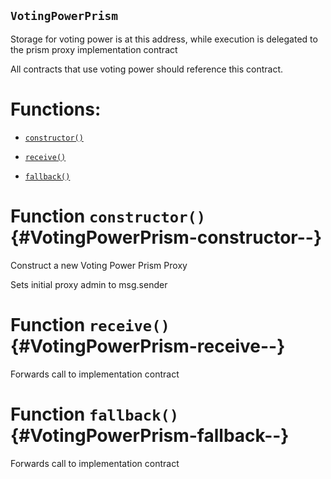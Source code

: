 ## `VotingPowerPrism`

Storage for voting power is at this address, while execution is delegated to the prism proxy implementation contract

All contracts that use voting power should reference this contract.

# Functions:

- [`constructor()`](#VotingPowerPrism-constructor--)

- [`receive()`](#VotingPowerPrism-receive--)

- [`fallback()`](#VotingPowerPrism-fallback--)

# Function `constructor()` {#VotingPowerPrism-constructor--}

Construct a new Voting Power Prism Proxy

Sets initial proxy admin to msg.sender

# Function `receive()` {#VotingPowerPrism-receive--}

Forwards call to implementation contract

# Function `fallback()` {#VotingPowerPrism-fallback--}

Forwards call to implementation contract
